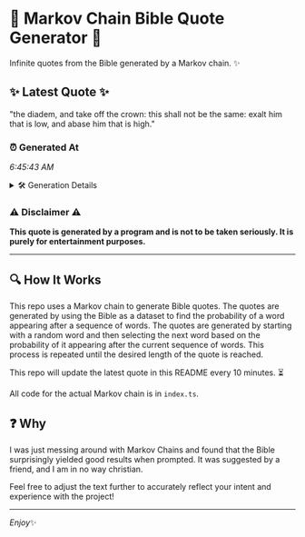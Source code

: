 # 📖 Markov Chain Bible Quote Generator 📖

Infinite quotes from the Bible generated by a Markov chain. ✨

## ✨ Latest Quote ✨
"the diadem, and take off the crown: this shall not be the same: exalt him that is low, and abase him that is high."

### ⏰ Generated At
*6:45:43 AM*

<details>
    <summary>🛠️ Generation Details</summary>
    <p>
        <strong>🌱 Seed:</strong> the<br>
        <strong>🔄 Iterations:</strong> 23<br>
        <strong>📜 Context History:</strong><br>[ the ]: diadem,<br>[ the, diadem, ]: and<br>[ the, diadem,, and ]: take<br>[ the, diadem,, and, take ]: off<br>[ the, diadem,, and, take, off ]: the<br>[ the, diadem,, and, take, off, the ]: crown:<br>[ diadem,, and, take, off, the, crown: ]: this<br>[ and, take, off, the, crown:, this ]: shall<br>[ take, off, the, crown:, this, shall ]: not<br>[ off, the, crown:, this, shall, not ]: be<br>[ the, crown:, this, shall, not, be ]: the<br>[ crown:, this, shall, not, be, the ]: same:<br>[ this, shall, not, be, the, same: ]: exalt<br>[ shall, not, be, the, same:, exalt ]: him<br>[ not, be, the, same:, exalt, him ]: that<br>[ be, the, same:, exalt, him, that ]: is<br>[ the, same:, exalt, him, that, is ]: low,<br>[ same:, exalt, him, that, is, low, ]: and<br>[ exalt, him, that, is, low,, and ]: abase<br>[ him, that, is, low,, and, abase ]: him<br>[ that, is, low,, and, abase, him ]: that<br>[ is, low,, and, abase, him, that ]: is<br>[ low,, and, abase, him, that, is ]: high.<br>
    </p>
</details>

### ⚠️ Disclaimer ⚠️
**This quote is generated by a program and is not to be taken seriously. It is purely for entertainment purposes.**

---

## 🔍 How It Works

This repo uses a Markov chain to generate Bible quotes. The quotes are generated by using the Bible as a dataset to find the probability of a word appearing after a sequence of words. The quotes are generated by starting with a random word and then selecting the next word based on the probability of it appearing after the current sequence of words. This process is repeated until the desired length of the quote is reached.

This repo will update the latest quote in this README every 10 minutes. ⏳

All code for the actual Markov chain is in `index.ts`.

## ❓ Why

I was just messing around with Markov Chains and found that the Bible surprisingly yielded good results when prompted. 
It was suggested by a friend, and I am in no way christian.

Feel free to adjust the text further to accurately reflect your intent and experience with the project!

---

*Enjoy*✨
